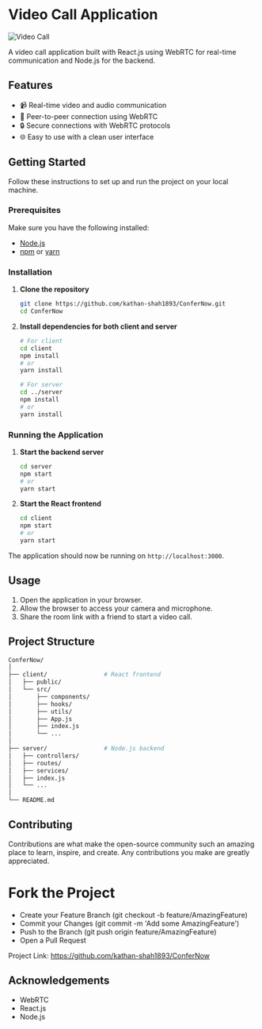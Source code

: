 # Video Call Application

![Video Call](https://img.icons8.com/ios-filled/50/000000/video-call.png)

A video call application built with React.js using WebRTC for real-time communication and Node.js for the backend.

## Features

- 📹 Real-time video and audio communication
- 👥 Peer-to-peer connection using WebRTC
- 🔒 Secure connections with WebRTC protocols
- 🌐 Easy to use with a clean user interface

## Getting Started

Follow these instructions to set up and run the project on your local machine.

### Prerequisites

Make sure you have the following installed:

- [Node.js](https://nodejs.org/)
- [npm](https://www.npmjs.com/) or [yarn](https://yarnpkg.com/)

### Installation

1. **Clone the repository**

    ```sh
    git clone https://github.com/kathan-shah1893/ConferNow.git
    cd ConferNow
    ```

2. **Install dependencies for both client and server**

    ```sh
    # For client
    cd client
    npm install
    # or
    yarn install

    # For server
    cd ../server
    npm install
    # or
    yarn install
    ```

### Running the Application

1. **Start the backend server**

    ```sh
    cd server
    npm start
    # or
    yarn start
    ```

2. **Start the React frontend**

    ```sh
    cd client
    npm start
    # or
    yarn start
    ```

The application should now be running on `http://localhost:3000`.

## Usage

1. Open the application in your browser.
2. Allow the browser to access your camera and microphone.
3. Share the room link with a friend to start a video call.

## Project Structure

```sh
ConferNow/
│
├── client/                # React frontend
│   ├── public/
│   └── src/
│       ├── components/
│       ├── hooks/
│       ├── utils/
│       ├── App.js
│       ├── index.js
│       └── ...
│
├── server/                # Node.js backend
│   ├── controllers/
│   ├── routes/
│   ├── services/
│   ├── index.js
│   └── ...
│
└── README.md
```

## Contributing

Contributions are what make the open-source community such an amazing place to learn, inspire, and create. Any contributions you make are greatly appreciated.

# Fork the Project
- Create your Feature Branch (git checkout -b feature/AmazingFeature)
- Commit your Changes (git commit -m 'Add some AmazingFeature')
- Push to the Branch (git push origin feature/AmazingFeature)
- Open a Pull Request


Project Link: https://github.com/kathan-shah1893/ConferNow

## Acknowledgements

- WebRTC
- React.js
- Node.js
